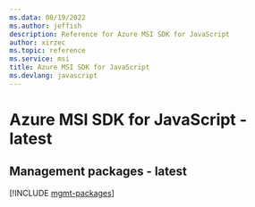 ```yaml
---
ms.data: 08/19/2022
ms.author: jeffish
description: Reference for Azure MSI SDK for JavaScript
author: xirzec
ms.topic: reference
ms.service: msi
title: Azure MSI SDK for JavaScript
ms.devlang: javascript
---
```

# Azure MSI SDK for JavaScript - latest

## Management packages - latest
[!INCLUDE [mgmt-packages](msi-mgmt-index.md)]